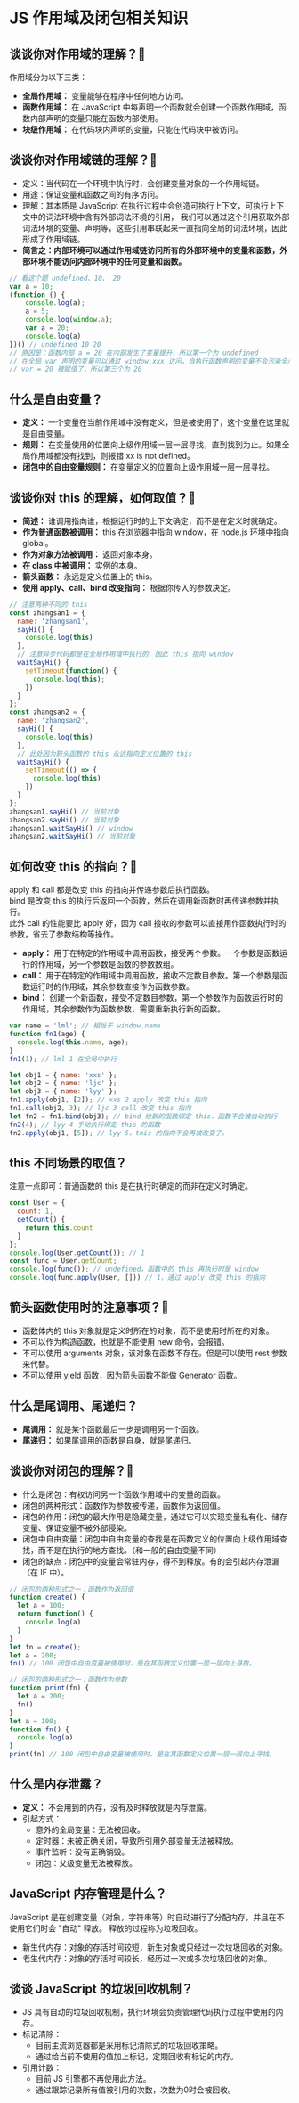 # JS 作用域及闭包相关知识
## 谈谈你对作用域的理解？:star2:
作用域分为以下三类：
- **全局作用域：** 变量能够在程序中任何地方访问。
- **函数作用域：** 在 JavaScript 中每声明一个函数就会创建一个函数作用域，函数内部声明的变量只能在函数内部使用。
- **块级作用域：** 在代码块内声明的变量，只能在代码块中被访问。

## 谈谈你对作用域链的理解？:star2:
- 定义：当代码在一个环境中执行时，会创建变量对象的一个作用域链。
- 用途：保证变量和函数之间的有序访问。
- 理解：其本质是 JavaScript 在执行过程中会创造可执行上下文，可执行上下文中的词法环境中含有外部词法环境的引用，
我们可以通过这个引用获取外部词法环境的变量、声明等，这些引用串联起来一直指向全局的词法环境，因此形成了作用域链。
- **简言之：内部环境可以通过作用域链访问所有的外部环境中的变量和函数，外部环境不能访问内部环境中的任何变量和函数。**
```javascript
// 看这个题 undefined、10、 20
var a = 10;
(function () {
    console.log(a);
    a = 5;
    console.log(window.a);
    var a = 20;
    console.log(a)
})() // undefined 10 20
// 原因是：函数内部 a = 20 在内部发生了变量提升，所以第一个为 undefined
// 在全局 var 声明的变量可以通过 window.xxx 访问，自执行函数声明的变量不会污染全局，所以第二个为 10
// var = 20 被赋值了，所以第三个为 20
``` 

## 什么是自由变量？
- **定义：** 一个变量在当前作用域中没有定义，但是被使用了，这个变量在这里就是自由变量。
- **规则：** 在变量使用的位置向上级作用域一层一层寻找，直到找到为止。如果全局作用域都没有找到，则报错 xx is not defined。
- **闭包中的自由变量规则：** 在变量定义的位置向上级作用域一层一层寻找。

## 谈谈你对 this  的理解，如何取值？:star2:
- **简述：** 谁调用指向谁，根据运行时的上下文确定，而不是在定义时就确定。
- **作为普通函数被调用：** this 在浏览器中指向 window，在 node.js 环境中指向 global。
- **作为对象方法被调用：** 返回对象本身。
- **在 class 中被调用：** 实例的本身。
- **箭头函数：** 永远是定义位置上的 this。
- **使用 apply、call、bind 改变指向：** 根据你传入的参数决定。
```javascript
// 注意两种不同的 this
const zhangsan1 = {
  name: 'zhangsan1',
  sayHi() {
    console.log(this)
  },
  // 注意异步代码都是在全局作用域中执行的，因此 this 指向 window
  waitSayHi() {
    setTimeout(function() {
      console.log(this);
    })
  }
};
const zhangsan2 = {
  name: 'zhangsan2',
  sayHi() {
    console.log(this)
  },
  // 此处因为箭头函数的 this 永远指向定义位置的 this
  waitSayHi() {
    setTimeout(() => {
      console.log(this)     
    })
  }
};
zhangsan1.sayHi() // 当前对象
zhangsan2.sayHi() // 当前对象
zhangsan1.waitSayHi() // window
zhangsan2.waitSayHi() // 当前对象
```

## 如何改变 this 的指向？:star2:
apply 和 call 都是改变 this 的指向并传递参数后执行函数。     
bind 是改变 this 的执行后返回一个函数，然后在调用新函数时再传递参数并执行。     
此外 call 的性能要比 apply 好，因为 call 接收的参数可以直接用作函数执行时的参数，省去了参数结构等操作。
- **apply：** 用于在特定的作用域中调用函数，接受两个参数。一个参数是函数运行的作用域，另一个参数是函数的参数数组。
- **call：** 用于在特定的作用域中调用函数，接收不定数目参数。第一个参数是函数运行时的作用域，其余参数直接作为函数参数。
- **bind：** 创建一个新函数，接受不定数目参数，第一个参数作为函数运行时的作用域，其余参数作为函数参数，需要重新执行新的函数。
```javascript
var name = 'lml'; // 相当于 window.name
function fn1(age) {
  console.log(this.name, age);
}
fn1(1); // lml 1 在全局中执行

let obj1 = { name: 'xxs' };
let obj2 = { name: 'ljc' };
let obj3 = { name: 'lyy' };
fn1.apply(obj1, [2]); // xxs 2 apply 改变 this 指向
fn1.call(obj2, 3); // ljc 3 call 改变 this 指向
let fn2 = fn1.bind(obj3); // bind 给新的函数绑定 this，函数不会被自动执行
fn2(4); // lyy 4 手动执行绑定 this 的函数
fn2.apply(obj1, [5]); // lyy 5，this 的指向不会再被改变了。
```

## this 不同场景的取值？
注意一点即可：普通函数的 this 是在执行时确定的而非在定义时确定。
```javascript
const User = {
  count: 1,
  getCount() {
    return this.count
  }
};
console.log(User.getCount()); // 1
const func = User.getCount;
console.log(func()); // undefined，函数中的 this 再执行时是 window
console.log(func.apply(User, [])) // 1，通过 apply 改变 this 的指向
```

## 箭头函数使用时的注意事项？:star2:
- 函数体内的 this 对象就是定义时所在的对象，而不是使用时所在的对象。
- 不可以作为构造函数，也就是不能使用 new 命令，会报错。
- 不可以使用 arguments 对象，该对象在函数不存在。但是可以使用 rest 参数来代替。
- 不可以使用 yield 函数，因为箭头函数不能做 Generator 函数。

## 什么是尾调用、尾递归？
- **尾调用：** 就是某个函数最后一步是调用另一个函数。
- **尾递归：** 如果尾调用的函数是自身，就是尾递归。

## 谈谈你对闭包的理解？:star2:
- 什么是闭包：有权访问另一个函数作用域中的变量的函数。
- 闭包的两种形式：函数作为参数被传递，函数作为返回值。
- 闭包的作用：闭包的最大作用是隐藏变量，通过它可以实现变量私有化、储存变量、保证变量不被外部侵染。
- 闭包中自由变量：闭包中自由变量的查找是在函数定义的位置向上级作用域查找，而不是在执行的地方查找。（和一般的自由变量不同）
- 闭包的缺点：闭包中的变量会常驻内存，得不到释放。有的会引起内存泄漏（在 IE 中）。
```javascript
// 闭包的两种形式之一：函数作为返回值
function create() {
  let a = 100;
  return function() {
    console.log(a)
  }
}
let fn = create();
let a = 200;
fn() // 100 闭包中自由变量被使用时，是在其函数定义位置一层一层向上寻找。
```
```javascript
// 闭包的两种形式之一：函数作为参数
function print(fn) {
  let a = 200;
  fn()
}
let a = 100;
function fn() {
  console.log(a)
}
print(fn) // 100 闭包中自由变量被使用时，是在其函数定义位置一层一层向上寻找。
```

## 什么是内存泄露？
- **定义：** 不会用到的内存，没有及时释放就是内存泄露。
- 引起方式：
	- 意外的全局变量：无法被回收。
	- 定时器：未被正确关闭，导致所引用外部变量无法被释放。
	- 事件监听：没有正确销毁。
	- 闭包：父级变量无法被释放。

## JavaScript 内存管理是什么？
JavaScript 是在创建变量（对象，字符串等）时自动进行了分配内存，并且在不使用它们时会 "自动" 释放。 释放的过程称为垃圾回收。
- 新生代内存：对象的存活时间较短，新生对象或只经过一次垃圾回收的对象。
- 老生代内存：对象的存活时间较长，经历过一次或多次垃圾回收的对象。

## 谈谈 JavaScript 的垃圾回收机制？
- JS 具有自动的垃圾回收机制，执行环境会负责管理代码执行过程中使用的内存。
- 标记清除：
	- 目前主流浏览器都是采用标记清除式的垃圾回收策略。
	- 通过给当前不使用的值加上标记，定期回收有标记的内存。
- 引用计数：
	- 目前 JS 引擎都不再使用此方法。
	- 通过跟踪记录所有值被引用的次数，次数为0时会被回收。